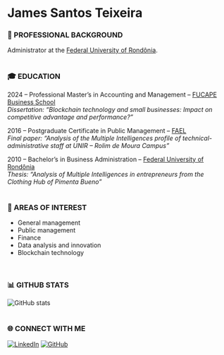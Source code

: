 # James Santos Teixeira

### 💼 PROFESSIONAL BACKGROUND

Administrator at the [Federal University of Rondônia](https://unir.br).
<br>
<br>
### 🎓 EDUCATION

2024 – Professional Master’s in Accounting and Management – [FUCAPE Business School](https://fucape.br)  
*Dissertation: “Blockchain technology and small businesses: Impact on competitive advantage and performance?”*

2016 – Postgraduate Certificate in Public Management – [FAEL](https://posead.fael.edu.br/)  
*Final paper: “Analysis of the Multiple Intelligences profile of technical-administrative staff at UNIR – Rolim de Moura Campus”*

2010 – Bachelor’s in Business Administration – [Federal University of Rondônia](https://unir.br)  
*Thesis: “Analysis of Multiple Intelligences in entrepreneurs from the Clothing Hub of Pimenta Bueno”*
<br>
<br>
### 📌 AREAS OF INTEREST

- General management
- Public management
- Finance
- Data analysis and innovation
- Blockchain technology
<br>

### 📊 GITHUB STATS

![GitHub stats](https://github-readme-stats.vercel.app/api?username=jamesteixeira&hide_title=true&show_icons=true&theme=dark)
<br>
<br>
### 🌐 CONNECT WITH ME

[![LinkedIn](https://img.shields.io/badge/LinkedIn-0077B5?style=for-the-badge&logo=linkedin&logoColor=white)](https://br.linkedin.com/in/-jamesteixeira)
[![GitHub](https://img.shields.io/badge/GitHub-000?style=for-the-badge&logo=github&logoColor=FFF)](https://github.com/jamesteixeira)
<br>
<br>
<!---
### 🚀 Linguagens Mais Usadas

![Top Langs](https://github-readme-stats.vercel.app/api/top-langs/?username=jamesteixeira&layout=compact)
-->
